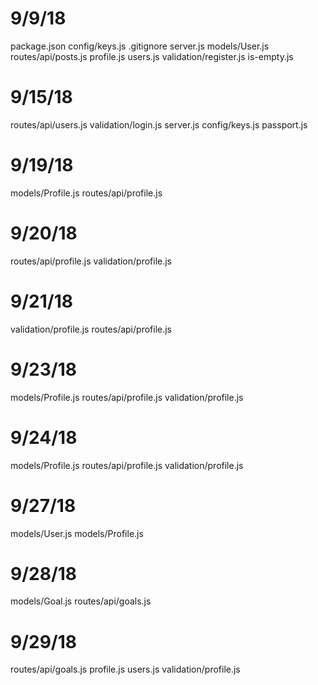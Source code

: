 # 9/9/18
package.json
config/keys.js
.gitignore
server.js
models/User.js
routes/api/posts.js
           profile.js
           users.js
validation/register.js
           is-empty.js

# 9/15/18
routes/api/users.js
validation/login.js
server.js
config/keys.js
       passport.js

# 9/19/18
models/Profile.js
routes/api/profile.js

# 9/20/18
routes/api/profile.js
validation/profile.js

# 9/21/18
validation/profile.js
routes/api/profile.js

# 9/23/18
models/Profile.js
routes/api/profile.js
validation/profile.js

# 9/24/18
models/Profile.js
routes/api/profile.js
validation/profile.js

# 9/27/18
models/User.js
models/Profile.js

# 9/28/18
models/Goal.js
routes/api/goals.js

# 9/29/18
routes/api/goals.js
           profile.js
           users.js
validation/profile.js
